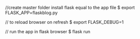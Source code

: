 //create master folder install flask equal to the app file
$ export FLASK_APP=flaskblog.py

// to reload browser on refresh
$ export FLASK_DEBUG=1

// run the app in flask browser
$ flask run
